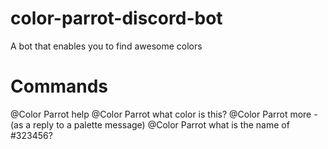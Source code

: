 # color-parrot-discord-bot
A bot that enables you to find awesome colors

# Commands
@Color Parrot help
@Color Parrot what color is this? 
@Color Parrot more - (as a reply to a palette message) 
@Color Parrot what is the name of #323456?
